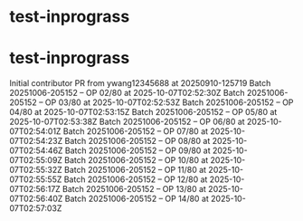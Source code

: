 # test-inprograss
# test-inprograss
Initial contributor PR from ywang12345688 at 20250910-125719
Batch 20251006-205152 – OP 02/80 at 2025-10-07T02:52:30Z
Batch 20251006-205152 – OP 03/80 at 2025-10-07T02:52:53Z
Batch 20251006-205152 – OP 04/80 at 2025-10-07T02:53:15Z
Batch 20251006-205152 – OP 05/80 at 2025-10-07T02:53:38Z
Batch 20251006-205152 – OP 06/80 at 2025-10-07T02:54:01Z
Batch 20251006-205152 – OP 07/80 at 2025-10-07T02:54:23Z
Batch 20251006-205152 – OP 08/80 at 2025-10-07T02:54:46Z
Batch 20251006-205152 – OP 09/80 at 2025-10-07T02:55:09Z
Batch 20251006-205152 – OP 10/80 at 2025-10-07T02:55:32Z
Batch 20251006-205152 – OP 11/80 at 2025-10-07T02:55:55Z
Batch 20251006-205152 – OP 12/80 at 2025-10-07T02:56:17Z
Batch 20251006-205152 – OP 13/80 at 2025-10-07T02:56:40Z
Batch 20251006-205152 – OP 14/80 at 2025-10-07T02:57:03Z
